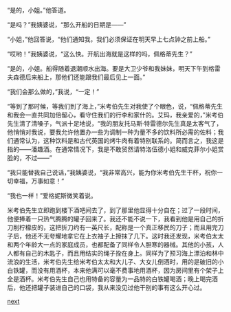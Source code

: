 
“是的，小姐。”他答道。

“是吗？”我姨婆说，“那么开船的日期是——”

“小姐，”他回答说，“他们通知我，我们必须保证在明天早上七点钟之前上船。”

“哎哟！”我姨婆说，“这么快。开航出海就是这样的吗，佩格蒂先生？”

“是的，小姐。船得随着退潮顺水出海。要是大卫少爷和我妹妹，明天下午到格雷夫森德后来船上，那他们还能跟我们最后见上一面。”

“我们会那么做的，”我说，“一定！”

“等到了那时候，等我们到了海上，”米考伯先生对我使了个眼色，说，“佩格蒂先生和我会一直共同加倍留心，看守住我们的行李和家什的。艾玛，我亲爱的，”米考伯先生清了清嗓子，气派十足地说，“我的朋友托马斯·特雷德尔先生真是太客气了，他悄悄对我说，要我允许他置办一些为调制一种为量不多的饮料所必需的佐料；我们通常认为，这种饮料是和古代英国的烤牛肉有着特别联系的。简而言之，我这是指的——潘趣酒。在通常情况下，我是不敢贸然请特洛伍德小姐和威克菲尔小姐赏脸的，不过——”

“我只能替我自己说话，”我姨婆说，“我非常高兴，能为你米考伯先生干杯，祝你一切幸福，万事如意！”

“我也一样！”爱格妮斯微笑着说。

米考伯先生立即跑到楼下酒吧间去了，到了那里他显得十分自在；过了一段时间，他便捧着一只热气腾腾的罐子回来了。我还不能不说一下，我看到他是用自己的折刀削柠檬皮的，这把折刀约有一英尺长，配称是一个真正移民的刀子；而且用完刀子后，他还不无夸耀地拿它在上衣袖子上擦抹了几下。这时我还发现，米考伯太太和两个年龄大一点的家庭成员，也都配备了同样令人胆寒的器械。其他的小孩，人人都有自己的木匙子，而且用结实的绳子拴在身上。同样为了预习海上漂泊和林中流浪的生活，米考伯先生给米考伯太太和大儿子、大女儿倒酒时，用的是破旧的小白铁罐，而没有用酒杯，本来他满可以毫不费事地用酒杯，因为房间里有个架子上全是酒杯。米考伯先生自己也用特备的容量为一品特的白铁罐喝酒；晚上喝完酒后，他还把罐子装进自己的口袋，我从来没见过他干别的事有这么开心过。

[next](page713)